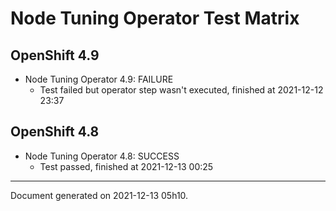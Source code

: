 
Node Tuning Operator Test Matrix
================================

OpenShift 4.9
-------------



* Node Tuning Operator 4.9: FAILURE
  - Test failed but operator step wasn't executed, finished at 2021-12-12 23:37

OpenShift 4.8
-------------



* Node Tuning Operator 4.8: SUCCESS
  - Test passed, finished at 2021-12-13 00:25

---
Document generated on 2021-12-13 05h10.
